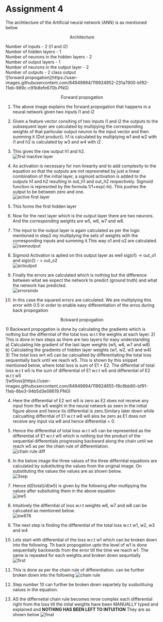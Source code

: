 # Assignment 4
The archtiecture of the Artificial neural network (ANN) is as mentioned below

<p align = "center"> Architecture </p>
Number of inputs  - 2 (i1 and i2) <br>
Number of hidden layers  - 1<br>
Number of  neurons in the hidden layers  - 2<br>
Number of output layers - 1<br>
Number of neurons in the output layer  - 2<br>
Number of outputs  - 2 class output<br>
![forward propogation](https://user-images.githubusercontent.com/84949894/119924952-231a7900-bf92-11eb-989c-c91b8efe670b.PNG)

<p align = "center"> Forward propogation </p>

1) The above image explains the forward propogation that happens in a neural network given two inputs i1 and i2 <br>
2) Given a feature vector consiting of two inputs i1 and i2 the outputs to the subsequent layer are calculated by multipying the corresponding weights of that particular output neuron to the input vector and then summing it (Dot product).  h1 is calculated by multiplying w1 and w2  with i1 and h2 is calculated by w3 and w4 with i2 .
3) This gives the raw output h1 and h2.<br>
![first inactive layer](https://user-images.githubusercontent.com/84949894/119924917-1433c680-bf92-11eb-92d8-7d0865c72079.PNG)

4) As activation is necessary for non linearity and to add complexity to the equation so that the outputs are not represneted by just a linear combination of the initial layer, a sigmoid activation is added to the outputs h1 and h2 resulting in out_h1 and out_h2 respectively. Sigmoid function is represnted by the formula 1/1+exp(-hi). This pushes the output to be between zero and one. <br>
![active first layer](https://user-images.githubusercontent.com/84949894/119924910-1138d600-bf92-11eb-8ae8-fa36fbe13556.PNG)

5) This forms the first hidden layer
6) Now for the next layer which is the output layer there are two neurons. And the corresponding weights are w5, w6, w7 and w8.
7) The input to the output layer is again calculated as per the logic mentioned in step2 my multiplying the sets of weights with the corresponding inputs and summing it.This way o1 and o2 are calculated.<br>
![rawnoutput](https://user-images.githubusercontent.com/84949894/119924896-08e09b00-bf92-11eb-932d-a2d8d758630a.PNG)

8) Sigmoid Activation is aplied on this output layer as well sig(o1) ->  out_o1 and sig(o2) - > out_o2 <br>
![actoutput](https://user-images.githubusercontent.com/84949894/119924886-054d1400-bf92-11eb-8d6c-8abe2f9ff6b9.PNG)

9) Finally the errors are calculated which is nothing but the difference between what we expect the network to predict (ground truth) and what the network has predicted.<br>
![errorsindv](https://user-images.githubusercontent.com/84949894/119924882-02522380-bf92-11eb-8ecd-5d9779ee6143.PNG)

10) In this case the squared errors are calculated. We are multiplying this error with 0.5 in order to enable easy differentiation of the erros during back propogation


<p align = "center"> Bckward propogation </p>
1) Backward propogation is done by calculating the gradients which is nothing but the differntial of the total loss w.r.t the weights at each layer.
2) This is done in two steps as there are two layers for easy understanding <br>
  a) Calculating hte gradient of the last layer weights (w5, w6, w7 and w8) <br> 
  b) Calculating the gradients of hidden layer weights (w1, w2, w3 and w4) <br>
3) The total loss wrt w5 can be calcualted by differentiating the total loss sequentially back until we reach w5. This is shown by this snippet mentioned below, where total lsos is sum of E1  + E2. The differntial of total loss w.r.t w5 is the sum of differential of E1 w.r.t w5 and differential of E2 w.r.t w5 <br>
![w5loss](https://user-images.githubusercontent.com/84949894/119924855-f8c8bb80-bf91-11eb-8be3-94b5d3e08619.PNG)

4) Here the differential of  E2 wrt w5 is zero as E2 does not receive any input from the w5 weight in the neural network as seen in the initial figure above and hence its differential is zero.Similary later down while calcualting differntial  of E1 w.r.t w8 will alos be zero as E1 does not receive any input via w8 and hence differential = 0. 

5) Hence the differential of total loss w.r.t w5 can be represented as the differential of E1 w.r.t w5 which is nothing but the product of the sequential differentials progressing backward along the chain until  we reach w5 as per the chain rule of differentiation. <br>
![chain rule diff](https://user-images.githubusercontent.com/84949894/119924816-e8b0dc00-bf91-11eb-95a7-b4c1ce96e6ac.PNG)

6) In the below image the three values of the three differntial  equations are calculated by substituting the values from the original image. On substituting the values the values are as shown below. <br> 
![3sep](https://user-images.githubusercontent.com/84949894/119924810-e5b5eb80-bf91-11eb-8a99-656a006bcaff.PNG)

7) Hence d(Etotal)/d(w5) is  given by the following after multipying the values after subsituting them in the above equation <br>
![ew5](https://user-images.githubusercontent.com/84949894/119924754-ccad3a80-bf91-11eb-996e-b553d3e1ca67.PNG)

8) Intuitively the differntial of loss w.r.t weights w6, w7 and w8 can be calcuated as mentioned below.<br>
![ew678](https://user-images.githubusercontent.com/84949894/119924777-d6cf3900-bf91-11eb-8512-c0be102ff1e1.PNG)

9) The next step is finding the differential of the total loss w.r.t w1, w2, w3 and w4
10) Lets start with differential  of the loss w.r.t w1 which can be broken down into the following. Th back propogation upto  the level of w1 is done sequentially backwards from the error till the time we reach w1. The same is repeated for each weights.and broken down sequntially<br>
![first](https://user-images.githubusercontent.com/84949894/119924790-dd5db080-bf91-11eb-8fbf-d27949862bfa.PNG)

11) This is  done as per the chain rule of differentiation. can be further broken down into the following
![chain rule](https://user-images.githubusercontent.com/84949894/119924723-be5f1e80-bf91-11eb-83d7-cf6097d10b6d.PNG)
12) Step number 10 can further be broken down separtely by susbutituing values in the equation.
13) AS the differnetial chain rule becomes mroe complex each differential right from the loss  till the inital weights have been MANUALLY typed and explained and **NOTHING HAS BEEN LEFT TO INTUITION** They are as shown below
![final](https://user-images.githubusercontent.com/84949894/119924519-5e687800-bf91-11eb-9a19-9be6bdec02b8.PNG)

